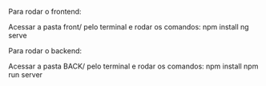 Para rodar o frontend:

Acessar a pasta front/ pelo terminal e rodar os comandos:
npm install
ng serve

Para rodar o backend:

Acessar a pasta BACK/ pelo terminal e rodar os comandos:
npm install
npm run server
